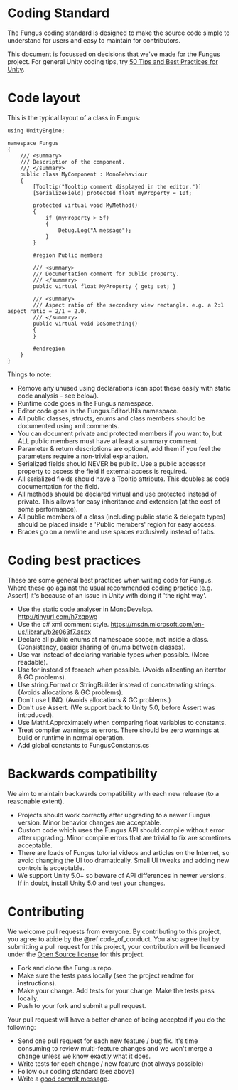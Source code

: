 # Coding Standard

The Fungus coding standard is designed to make the source code simple to understand for users and easy to maintain for contributors.

This document is focussed on decisions that we've made for the Fungus project. For general Unity coding tips, try [50 Tips and Best Practices for Unity](http://www.gamasutra.com/blogs/HermanTulleken/20160812/279100/50_Tips_and_Best_Practices_for_Unity_2016_Edition.php).

# Code layout

This is the typical layout of a class in Fungus:

```
using UnityEngine;

namespace Fungus
{
    /// <summary>
    /// Description of the component.
    /// </summary>
    public class MyComponent : MonoBehaviour
    {
        [Tooltip("Tooltip comment displayed in the editor.")]
        [SerializeField] protected float myProperty = 10f;

        protected virtual void MyMethod()
        {
            if (myProperty > 5f)
            {
                Debug.Log("A message");
            }
        }

        #region Public members

        /// <summary>
        /// Documentation comment for public property.
        /// </summary>
        public virtual float MyProperty { get; set; }

        /// <summary>
        /// Aspect ratio of the secondary view rectangle. e.g. a 2:1 aspect ratio = 2/1 = 2.0.
        /// </summary>
        public virtual void DoSomething()
        {
        }

        #endregion
    }
}
```

Things to note:

- Remove any unused using declarations (can spot these easily with static code analysis - see below).
- Runtime code goes in the Fungus namespace. 
- Editor code goes in the Fungus.EditorUtils namespace.
- All public classes, structs, enums and class members should be documented using xml comments.
- You can document private and protected members if you want to, but ALL public members must have at least a summary comment.
- Parameter & return descriptions are optional, add them if you feel the parameters require a non-trivial explanation.
- Serialized fields should NEVER be public. Use a public accessor property to access the field if external access is required.
- All serialized fields should have a Tooltip attribute. This doubles as code documentation for the field.
- All methods should be declared virtual and use protected instead of private. This allows for easy inheritance and extension (at the cost of some performance).
- All public members of a class (including public static & delegate types) should be placed inside a 'Public members' region for easy access.
- Braces go on a newline and use spaces exclusively instead of tabs.

# Coding best practices

These are some general best practices when writing code for Fungus. Where these go against the usual recommended coding practice (e.g. Assert) it's because of an issue in Unity with doing it 'the right way'.

- Use the static code analyser in MonoDevelop. http://tinyurl.com/h7xqpwg
- Use the c# xml comment style. https://msdn.microsoft.com/en-us/library/b2s063f7.aspx
- Declare all public enums at namespace scope, not inside a class. (Consistency, easier sharing of enums between classes).
- Use var instead of declaring variable types when possible. (More readable).
- Use for instead of foreach when possible. (Avoids allocating an iterator & GC problems).
- Use string.Format or StringBuilder instead of concatenating strings. (Avoids allocations & GC problems).
- Don't use LINQ. (Avoids allocations & GC problems.)
- Don't use Assert. (We support back to Unity 5.0, before Assert was introduced).
- Use Mathf.Approximately when comparing float variables to constants.
- Treat compiler warnings as errors. There should be zero warnings at build or runtime in normal operation.
- Add global constants to FungusConstants.cs

# Backwards compatibility

We aim to maintain backwards compatibility with each new release (to a reasonable extent).

- Projects should work correctly after upgrading to a newer Fungus version. Minor behavior changes are acceptable.
- Custom code which uses the Fungus API should compile without error after upgrading. Minor compile errors that are trivial to fix are sometimes acceptable.
- There are loads of Fungus tutorial videos and articles on the Internet, so avoid changing the UI too dramatically. Small UI tweaks and adding new controls is acceptable.
- We support Unity 5.0+ so beware of API differences in newer versions. If in doubt, install Unity 5.0 and test your changes.

# Contributing

We welcome pull requests from everyone. By contributing to this project, you agree to abide by the @ref code_of_conduct. You also agree that by submitting a pull request for this project, your contribution will be licensed under the [Open Source license] for this project.

- Fork and clone the Fungus repo.
- Make sure the tests pass locally (see the project readme for instructions).
- Make your change. Add tests for your change. Make the tests pass locally.
- Push to your fork and submit a pull request.

Your pull request will have a better chance of being accepted if you do the following: 

- Send one pull request for each new feature / bug fix. It's time consuming to review multi-feature changes and we won't merge a change unless we know exactly what it does.
- Write tests for each change / new feature (not always possible)
- Follow our coding standard (see above)
- Write a [good commit message][commit].

[commit]: http://chris.beams.io/posts/git-commit/
[fork a repo]: https://help.github.com/articles/fork-a-repo/
[Open Source license]: https://github.com/snozbot/Fungus/blob/master/LICENSE
